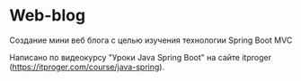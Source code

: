 # Web-blog
Создание мини веб блога с целью изучения технологии Spring Boot MVC

Написано по видеокурсу "Уроки Java Spring Boot" на сайте itproger (https://itproger.com/course/java-spring).

